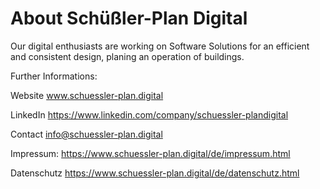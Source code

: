 # About Schüßler-Plan Digital

Our digital enthusiasts are working on Software Solutions 
for an efficient and consistent 
design, planing an operation of buildings.

Further Informations:

Website     www.schuessler-plan.digital

LinkedIn    https://www.linkedin.com/company/schuessler-plandigital

Contact    info@schuessler-plan.digital

Impressum: https://www.schuessler-plan.digital/de/impressum.html

Datenschutz https://www.schuessler-plan.digital/de/datenschutz.html
